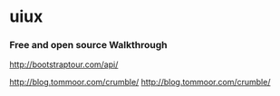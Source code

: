 # uiux
### Free and open source Walkthrough  

http://bootstraptour.com/api/

http://blog.tommoor.com/crumble/
http://blog.tommoor.com/crumble/
